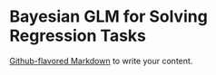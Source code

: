 # Bayesian GLM for Solving Regression Tasks

[Github-flavored Markdown](https://guides.github.com/features/mastering-markdown/)
to write your content.